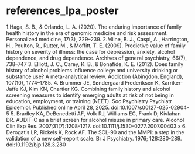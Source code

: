 # references_lpa_poster

1.Haga, S. B., & Orlando, L. A. (2020). The enduring importance of family health history in the era of genomic medicine and risk assessment. Personalized medicine, 17(3), 229–239. 
2.Milne, B. J., Caspi, A., Harrington, H., Poulton, R., Rutter, M., & Moffitt, T. E. (2009). Predictive value of family history on severity of illness: the case for depression, anxiety, alcohol dependence, and drug dependence. Archives of general psychiatry, 66(7), 738–747
3. Elliott, J. C., Carey, K. B., & Bonafide, K. E. (2012). Does family history of alcohol problems influence college and university drinking or substance use? A meta-analytical review. Addiction (Abingdon, England), 107(10), 1774–1785. 
4. Brummer JE, Søndergaard Frederiksen K, Karriker-Jaffe KJ, Kim KN, Chartier KG. Combining family history and alcohol screening measures to identify emerging adults at risk of not being in education, employment, or training (NEET). Soc Psychiatry Psychiatr Epidemiol. Published online April 28, 2025. doi:10.1007/s00127-025-02904-5
5. Bradley KA, DeBenedetti AF, Volk RJ, Williams EC, Frank D, Kivlahan DR. AUDIT-C as a brief screen for alcohol misuse in primary care. Alcohol Clin Exp Res. 2007;31(7):1208-1217. doi:10.1111/j.1530-0277.2007.00403.x
6. Derogatis LR, Rickels K, Rock AF. The SCL-90 and the MMPI: a step in the validation of a new self-report scale. Br J Psychiatry. 1976; 128:280-289. doi:10.1192/bjp.128.3.280

